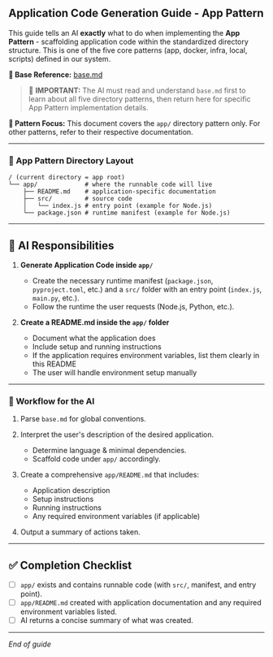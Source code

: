 ## Application Code Generation Guide - App Pattern

This guide tells an AI **exactly** what to do when implementing the **App Pattern** - scaffolding application code within the standardized directory structure. This is one of the five core patterns (app, docker, infra, local, scripts) defined in our system.

**📄 Base Reference:** [base.md](https://github.com/ghostmind-dev/docs/blob/main/docs/app/base.md)

> 🧠 **IMPORTANT:** The AI must read and understand `base.md` first to learn about all five directory patterns, then return here for specific App Pattern implementation details.

**📍 Pattern Focus:** This document covers the `app/` directory pattern only. For other patterns, refer to their respective documentation.

---

### 📁 App Pattern Directory Layout

```
/ (current directory = app root)
└── app/             # where the runnable code will live
    ├── README.md    # application-specific documentation
    ├── src/         # source code
    │   └── index.js # entry point (example for Node.js)
    └── package.json # runtime manifest (example for Node.js)
```

---

## 🎯 AI Responsibilities

1. **Generate Application Code inside `app/`**

   - Create the necessary runtime manifest (`package.json`, `pyproject.toml`, etc.) and a `src/` folder with an entry point (`index.js`, `main.py`, etc.).
   - Follow the runtime the user requests (Node.js, Python, etc.).

2. **Create a README.md inside the `app/` folder**

   - Document what the application does
   - Include setup and running instructions
   - If the application requires environment variables, list them clearly in this README
   - The user will handle environment setup manually

---

### 📝 Workflow for the AI

1. Parse `base.md` for global conventions.
2. Interpret the user's description of the desired application.

   - Determine language & minimal dependencies.
   - Scaffold code under `app/` accordingly.

3. Create a comprehensive `app/README.md` that includes:

   - Application description
   - Setup instructions
   - Running instructions
   - Any required environment variables (if applicable)

4. Output a summary of actions taken.

---

## ✅ Completion Checklist

- [ ] `app/` exists and contains runnable code (with `src/`, manifest, and entry point).
- [ ] `app/README.md` created with application documentation and any required environment variables listed.
- [ ] AI returns a concise summary of what was created.

---

_End of guide_
